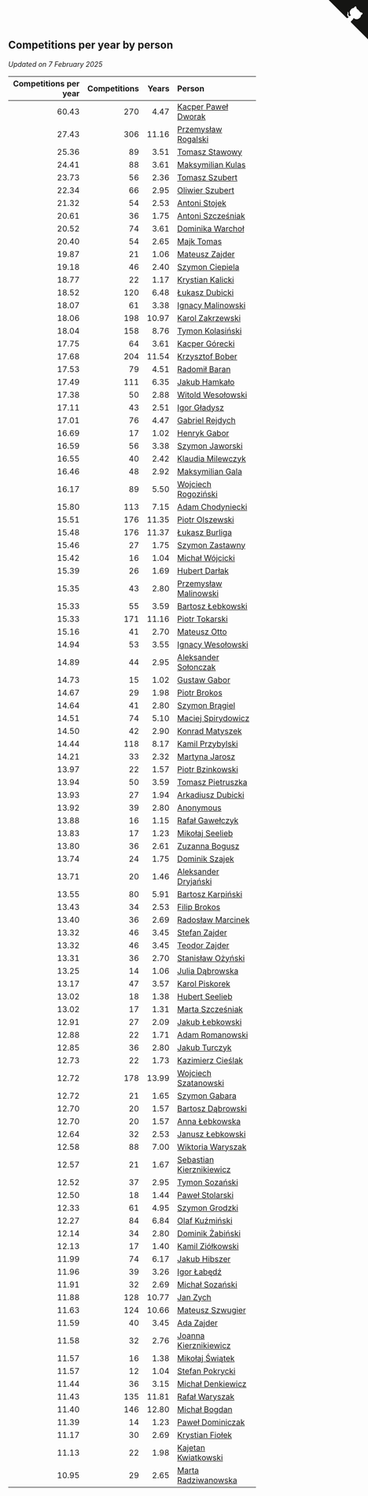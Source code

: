 ## Competitions per year by person

*Updated on  7 February 2025*

| Competitions per year | Competitions | Years | Person |
| ---: | ---: | ---: | :--- |
| 60.43 | 270 | 4.47 | [Kacper Paweł Dworak](https://www.worldcubeassociation.org/persons/2020DWOR01) |
| 27.43 | 306 | 11.16 | [Przemysław Rogalski](https://www.worldcubeassociation.org/persons/2013ROGA02) |
| 25.36 | 89 | 3.51 | [Tomasz Stawowy](https://www.worldcubeassociation.org/persons/2021STAW01) |
| 24.41 | 88 | 3.61 | [Maksymilian Kulas](https://www.worldcubeassociation.org/persons/2021KULA02) |
| 23.73 | 56 | 2.36 | [Tomasz Szubert](https://www.worldcubeassociation.org/persons/2022SZUB02) |
| 22.34 | 66 | 2.95 | [Oliwier Szubert](https://www.worldcubeassociation.org/persons/2022SZUB01) |
| 21.32 | 54 | 2.53 | [Antoni Stojek](https://www.worldcubeassociation.org/persons/2022STOJ03) |
| 20.61 | 36 | 1.75 | [Antoni Szcześniak](https://www.worldcubeassociation.org/persons/2023SZCZ04) |
| 20.52 | 74 | 3.61 | [Dominika Warchoł](https://www.worldcubeassociation.org/persons/2021WARC01) |
| 20.40 | 54 | 2.65 | [Majk Tomas](https://www.worldcubeassociation.org/persons/2022TOMA05) |
| 19.87 | 21 | 1.06 | [Mateusz Zajder](https://www.worldcubeassociation.org/persons/2024ZAJD01) |
| 19.18 | 46 | 2.40 | [Szymon Ciepiela](https://www.worldcubeassociation.org/persons/2022CIEP01) |
| 18.77 | 22 | 1.17 | [Krystian Kalicki](https://www.worldcubeassociation.org/persons/2023KALI10) |
| 18.52 | 120 | 6.48 | [Łukasz Dubicki](https://www.worldcubeassociation.org/persons/2018DUBI01) |
| 18.07 | 61 | 3.38 | [Ignacy Malinowski](https://www.worldcubeassociation.org/persons/2021MALI02) |
| 18.06 | 198 | 10.97 | [Karol Zakrzewski](https://www.worldcubeassociation.org/persons/2014ZAKR01) |
| 18.04 | 158 | 8.76 | [Tymon Kolasiński](https://www.worldcubeassociation.org/persons/2016KOLA02) |
| 17.75 | 64 | 3.61 | [Kacper Górecki](https://www.worldcubeassociation.org/persons/2021GORE01) |
| 17.68 | 204 | 11.54 | [Krzysztof Bober](https://www.worldcubeassociation.org/persons/2013BOBE01) |
| 17.53 | 79 | 4.51 | [Radomił Baran](https://www.worldcubeassociation.org/persons/2020BARA02) |
| 17.49 | 111 | 6.35 | [Jakub Hamkało](https://www.worldcubeassociation.org/persons/2018HAMK01) |
| 17.38 | 50 | 2.88 | [Witold Wesołowski](https://www.worldcubeassociation.org/persons/2022WESO01) |
| 17.11 | 43 | 2.51 | [Igor Gładysz](https://www.worldcubeassociation.org/persons/2022GLAD01) |
| 17.01 | 76 | 4.47 | [Gabriel Rejdych](https://www.worldcubeassociation.org/persons/2020REJD01) |
| 16.69 | 17 | 1.02 | [Henryk Gabor](https://www.worldcubeassociation.org/persons/2024GABO02) |
| 16.59 | 56 | 3.38 | [Szymon Jaworski](https://www.worldcubeassociation.org/persons/2021JAWO01) |
| 16.55 | 40 | 2.42 | [Klaudia Milewczyk](https://www.worldcubeassociation.org/persons/2022MILE05) |
| 16.46 | 48 | 2.92 | [Maksymilian Gala](https://www.worldcubeassociation.org/persons/2022GALA01) |
| 16.17 | 89 | 5.50 | [Wojciech Rogoziński](https://www.worldcubeassociation.org/persons/2019ROGO04) |
| 15.80 | 113 | 7.15 | [Adam Chodyniecki](https://www.worldcubeassociation.org/persons/2017CHOD02) |
| 15.51 | 176 | 11.35 | [Piotr Olszewski](https://www.worldcubeassociation.org/persons/2013OLSZ02) |
| 15.48 | 176 | 11.37 | [Łukasz Burliga](https://www.worldcubeassociation.org/persons/2013BURL01) |
| 15.46 | 27 | 1.75 | [Szymon Zastawny](https://www.worldcubeassociation.org/persons/2023ZAST01) |
| 15.42 | 16 | 1.04 | [Michał Wójcicki](https://www.worldcubeassociation.org/persons/2024WOJC01) |
| 15.39 | 26 | 1.69 | [Hubert Darłak](https://www.worldcubeassociation.org/persons/2023DARL03) |
| 15.35 | 43 | 2.80 | [Przemysław Malinowski](https://www.worldcubeassociation.org/persons/2022MALI01) |
| 15.33 | 55 | 3.59 | [Bartosz Łebkowski](https://www.worldcubeassociation.org/persons/2021LEBK01) |
| 15.33 | 171 | 11.16 | [Piotr Tokarski](https://www.worldcubeassociation.org/persons/2013TOKA01) |
| 15.16 | 41 | 2.70 | [Mateusz Otto](https://www.worldcubeassociation.org/persons/2022OTTO01) |
| 14.94 | 53 | 3.55 | [Ignacy Wesołowski](https://www.worldcubeassociation.org/persons/2021WESO01) |
| 14.89 | 44 | 2.95 | [Aleksander Sołonczak](https://www.worldcubeassociation.org/persons/2022SOLO01) |
| 14.73 | 15 | 1.02 | [Gustaw Gabor](https://www.worldcubeassociation.org/persons/2024GABO01) |
| 14.67 | 29 | 1.98 | [Piotr Brokos](https://www.worldcubeassociation.org/persons/2023BROK01) |
| 14.64 | 41 | 2.80 | [Szymon Brągiel](https://www.worldcubeassociation.org/persons/2022BRAG03) |
| 14.51 | 74 | 5.10 | [Maciej Spirydowicz](https://www.worldcubeassociation.org/persons/2020SPIR01) |
| 14.50 | 42 | 2.90 | [Konrad Matyszek](https://www.worldcubeassociation.org/persons/2022MATY02) |
| 14.44 | 118 | 8.17 | [Kamil Przybylski](https://www.worldcubeassociation.org/persons/2016PRZY01) |
| 14.21 | 33 | 2.32 | [Martyna Jarosz](https://www.worldcubeassociation.org/persons/2022JARO01) |
| 13.97 | 22 | 1.57 | [Piotr Bzinkowski](https://www.worldcubeassociation.org/persons/2023BZIN01) |
| 13.94 | 50 | 3.59 | [Tomasz Pietruszka](https://www.worldcubeassociation.org/persons/2021PIET01) |
| 13.93 | 27 | 1.94 | [Arkadiusz Dubicki](https://www.worldcubeassociation.org/persons/2023DUBI01) |
| 13.92 | 39 | 2.80 | [Anonymous](https://www.worldcubeassociation.org/persons/2022ANON03) |
| 13.88 | 16 | 1.15 | [Rafał Gawełczyk](https://www.worldcubeassociation.org/persons/2023GAWE01) |
| 13.83 | 17 | 1.23 | [Mikołaj Seelieb](https://www.worldcubeassociation.org/persons/2023SEEL04) |
| 13.80 | 36 | 2.61 | [Zuzanna Bogusz](https://www.worldcubeassociation.org/persons/2022BOGU01) |
| 13.74 | 24 | 1.75 | [Dominik Szajek](https://www.worldcubeassociation.org/persons/2023SZAJ01) |
| 13.71 | 20 | 1.46 | [Aleksander Dryjański](https://www.worldcubeassociation.org/persons/2023DRYJ01) |
| 13.55 | 80 | 5.91 | [Bartosz Karpiński](https://www.worldcubeassociation.org/persons/2019KARP03) |
| 13.43 | 34 | 2.53 | [Filip Brokos](https://www.worldcubeassociation.org/persons/2022BROK03) |
| 13.40 | 36 | 2.69 | [Radosław Marcinek](https://www.worldcubeassociation.org/persons/2022MARC05) |
| 13.32 | 46 | 3.45 | [Stefan Zajder](https://www.worldcubeassociation.org/persons/2021ZAJD02) |
| 13.32 | 46 | 3.45 | [Teodor Zajder](https://www.worldcubeassociation.org/persons/2021ZAJD03) |
| 13.31 | 36 | 2.70 | [Stanisław Ożyński](https://www.worldcubeassociation.org/persons/2022OZYN01) |
| 13.25 | 14 | 1.06 | [Julia Dąbrowska](https://www.worldcubeassociation.org/persons/2024DABR01) |
| 13.17 | 47 | 3.57 | [Karol Piskorek](https://www.worldcubeassociation.org/persons/2021PISK01) |
| 13.02 | 18 | 1.38 | [Hubert Seelieb](https://www.worldcubeassociation.org/persons/2023SEEL02) |
| 13.02 | 17 | 1.31 | [Marta Szcześniak](https://www.worldcubeassociation.org/persons/2023SZCZ07) |
| 12.91 | 27 | 2.09 | [Jakub Łebkowski](https://www.worldcubeassociation.org/persons/2023LEBK01) |
| 12.88 | 22 | 1.71 | [Adam Romanowski](https://www.worldcubeassociation.org/persons/2023ROMA10) |
| 12.85 | 36 | 2.80 | [Jakub Turczyk](https://www.worldcubeassociation.org/persons/2022TURC02) |
| 12.73 | 22 | 1.73 | [Kazimierz Cieślak](https://www.worldcubeassociation.org/persons/2023CIES01) |
| 12.72 | 178 | 13.99 | [Wojciech Szatanowski](https://www.worldcubeassociation.org/persons/2011SZAT01) |
| 12.72 | 21 | 1.65 | [Szymon Gabara](https://www.worldcubeassociation.org/persons/2023GABA01) |
| 12.70 | 20 | 1.57 | [Bartosz Dąbrowski](https://www.worldcubeassociation.org/persons/2023DABR07) |
| 12.70 | 20 | 1.57 | [Anna Łebkowska](https://www.worldcubeassociation.org/persons/2023LEBK04) |
| 12.64 | 32 | 2.53 | [Janusz Łebkowski](https://www.worldcubeassociation.org/persons/2022LEBK01) |
| 12.58 | 88 | 7.00 | [Wiktoria Waryszak](https://www.worldcubeassociation.org/persons/2018WARY01) |
| 12.57 | 21 | 1.67 | [Sebastian Kierznikiewicz](https://www.worldcubeassociation.org/persons/2023KIER02) |
| 12.52 | 37 | 2.95 | [Tymon Sozański](https://www.worldcubeassociation.org/persons/2022SOZA01) |
| 12.50 | 18 | 1.44 | [Paweł Stolarski](https://www.worldcubeassociation.org/persons/2023STOL04) |
| 12.33 | 61 | 4.95 | [Szymon Grodzki](https://www.worldcubeassociation.org/persons/2020GROD01) |
| 12.27 | 84 | 6.84 | [Olaf Kuźmiński](https://www.worldcubeassociation.org/persons/2018KUZM02) |
| 12.14 | 34 | 2.80 | [Dominik Żabiński](https://www.worldcubeassociation.org/persons/2022ZABI01) |
| 12.13 | 17 | 1.40 | [Kamil Ziółkowski](https://www.worldcubeassociation.org/persons/2023ZIOL01) |
| 11.99 | 74 | 6.17 | [Jakub Hibszer](https://www.worldcubeassociation.org/persons/2018HIBS01) |
| 11.96 | 39 | 3.26 | [Igor Łabędź](https://www.worldcubeassociation.org/persons/2021LABE01) |
| 11.91 | 32 | 2.69 | [Michał Sozański](https://www.worldcubeassociation.org/persons/2022SOZA02) |
| 11.88 | 128 | 10.77 | [Jan Zych](https://www.worldcubeassociation.org/persons/2014ZYCH01) |
| 11.63 | 124 | 10.66 | [Mateusz Szwugier](https://www.worldcubeassociation.org/persons/2014SZWU01) |
| 11.59 | 40 | 3.45 | [Ada Zajder](https://www.worldcubeassociation.org/persons/2021ZAJD01) |
| 11.58 | 32 | 2.76 | [Joanna Kierznikiewicz](https://www.worldcubeassociation.org/persons/2022KIER01) |
| 11.57 | 16 | 1.38 | [Mikołaj Świątek](https://www.worldcubeassociation.org/persons/2023SWIA01) |
| 11.57 | 12 | 1.04 | [Stefan Pokrycki](https://www.worldcubeassociation.org/persons/2024POKR01) |
| 11.44 | 36 | 3.15 | [Michał Denkiewicz](https://www.worldcubeassociation.org/persons/2021DENK01) |
| 11.43 | 135 | 11.81 | [Rafał Waryszak](https://www.worldcubeassociation.org/persons/2013WARY01) |
| 11.40 | 146 | 12.80 | [Michał Bogdan](https://www.worldcubeassociation.org/persons/2012BOGD01) |
| 11.39 | 14 | 1.23 | [Paweł Dominiczak](https://www.worldcubeassociation.org/persons/2023DOMI21) |
| 11.17 | 30 | 2.69 | [Krystian Fiołek](https://www.worldcubeassociation.org/persons/2022FIOL01) |
| 11.13 | 22 | 1.98 | [Kajetan Kwiatkowski](https://www.worldcubeassociation.org/persons/2023KWIA01) |
| 10.95 | 29 | 2.65 | [Marta Radziwanowska](https://www.worldcubeassociation.org/persons/2022RADZ01) |


<a href="https://github.com/maxidragon/wca_statistics_pl" class="github-corner" aria-label="View source on Github"><svg width="80" height="80" viewBox="0 0 250 250" style="fill:#151513; color:#fff; position: absolute; top: 0; border: 0; right: 0;" aria-hidden="true"><path d="M0,0 L115,115 L130,115 L142,142 L250,250 L250,0 Z"></path><path d="M128.3,109.0 C113.8,99.7 119.0,89.6 119.0,89.6 C122.0,82.7 120.5,78.6 120.5,78.6 C119.2,72.0 123.4,76.3 123.4,76.3 C127.3,80.9 125.5,87.3 125.5,87.3 C122.9,97.6 130.6,101.9 134.4,103.2" fill="currentColor" style="transform-origin: 130px 106px;" class="octo-arm"></path><path d="M115.0,115.0 C114.9,115.1 118.7,116.5 119.8,115.4 L133.7,101.6 C136.9,99.2 139.9,98.4 142.2,98.6 C133.8,88.0 127.5,74.4 143.8,58.0 C148.5,53.4 154.0,51.2 159.7,51.0 C160.3,49.4 163.2,43.6 171.4,40.1 C171.4,40.1 176.1,42.5 178.8,56.2 C183.1,58.6 187.2,61.8 190.9,65.4 C194.5,69.0 197.7,73.2 200.1,77.6 C213.8,80.2 216.3,84.9 216.3,84.9 C212.7,93.1 206.9,96.0 205.4,96.6 C205.1,102.4 203.0,107.8 198.3,112.5 C181.9,128.9 168.3,122.5 157.7,114.1 C157.9,116.9 156.7,120.9 152.7,124.9 L141.0,136.5 C139.8,137.7 141.6,141.9 141.8,141.8 Z" fill="currentColor" class="octo-body"></path></svg></a><style>.github-corner:hover .octo-arm{animation:octocat-wave 560ms ease-in-out}@keyframes octocat-wave{0%,100%{transform:rotate(0)}20%,60%{transform:rotate(-25deg)}40%,80%{transform:rotate(10deg)}}@media (max-width:500px){.github-corner:hover .octo-arm{animation:none}.github-corner .octo-arm{animation:octocat-wave 560ms ease-in-out}}</style>
